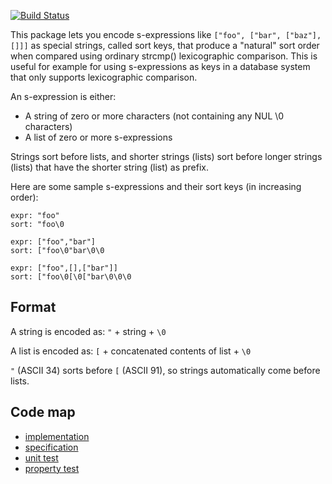 [![Build Status](https://travis-ci.org/manuel/bucky-sortkey.svg?branch=master)](https://travis-ci.org/manuel/bucky-sortkey)

This package lets you encode s-expressions like `["foo", ["bar",
["baz"], []]]` as special strings, called sort keys, that produce a
"natural" sort order when compared using ordinary strcmp()
lexicographic comparison.  This is useful for example for using
s-expressions as keys in a database system that only supports
lexicographic comparison.

An s-expression is either:

* A string of zero or more characters (not containing any NUL \0 characters)
* A list of zero or more s-expressions

Strings sort before lists, and shorter strings (lists) sort before
longer strings (lists) that have the shorter string (list) as prefix.

Here are some sample s-expressions and their sort keys (in increasing order):

````
expr: "foo"
sort: "foo\0

expr: ["foo","bar"]
sort: ["foo\0"bar\0\0

expr: ["foo",[],["bar"]]
sort: ["foo\0[\0["bar\0\0\0
````

## Format

A string is encoded as: `"` + string + `\0`

A list is encoded as: `[` + concatenated contents of list + `\0`

`"` (ASCII 34) sorts before `[` (ASCII 91), so strings automatically
come before lists.

## Code map

* [implementation](index.js)
* [specification](test/spec.js)
* [unit test](test/unit-test.js)
* [property test](test/property-test.js)
